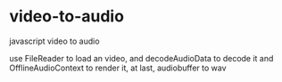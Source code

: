# video-to-audio
javascript video to audio

use FileReader to load an video, and decodeAudioData to decode it and OfflineAudioContext to render it, at last, audiobuffer to wav
